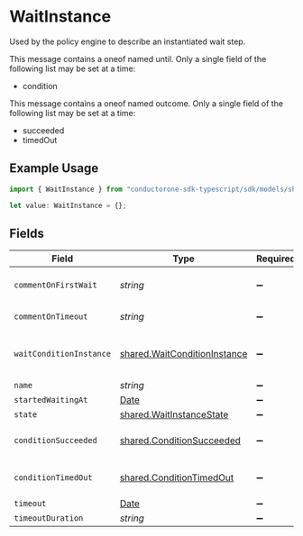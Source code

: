 # WaitInstance

Used by the policy engine to describe an instantiated wait step.

This message contains a oneof named until. Only a single field of the following list may be set at a time:
  - condition


This message contains a oneof named outcome. Only a single field of the following list may be set at a time:
  - succeeded
  - timedOut


## Example Usage

```typescript
import { WaitInstance } from "conductorone-sdk-typescript/sdk/models/shared";

let value: WaitInstance = {};
```

## Fields

| Field                                                                                         | Type                                                                                          | Required                                                                                      | Description                                                                                   |
| --------------------------------------------------------------------------------------------- | --------------------------------------------------------------------------------------------- | --------------------------------------------------------------------------------------------- | --------------------------------------------------------------------------------------------- |
| `commentOnFirstWait`                                                                          | *string*                                                                                      | :heavy_minus_sign:                                                                            | The comment to post on first failed check.                                                    |
| `commentOnTimeout`                                                                            | *string*                                                                                      | :heavy_minus_sign:                                                                            | The comment to post if we timeout.                                                            |
| `waitConditionInstance`                                                                       | [shared.WaitConditionInstance](../../../sdk/models/shared/waitconditioninstance.md)           | :heavy_minus_sign:                                                                            | Used by the policy engine to describe an instantiated condition to wait on.                   |
| `name`                                                                                        | *string*                                                                                      | :heavy_minus_sign:                                                                            | The name field.                                                                               |
| `startedWaitingAt`                                                                            | [Date](https://developer.mozilla.org/en-US/docs/Web/JavaScript/Reference/Global_Objects/Date) | :heavy_minus_sign:                                                                            | N/A                                                                                           |
| `state`                                                                                       | [shared.WaitInstanceState](../../../sdk/models/shared/waitinstancestate.md)                   | :heavy_minus_sign:                                                                            | The state field.                                                                              |
| `conditionSucceeded`                                                                          | [shared.ConditionSucceeded](../../../sdk/models/shared/conditionsucceeded.md)                 | :heavy_minus_sign:                                                                            | The ConditionSucceeded message.                                                               |
| `conditionTimedOut`                                                                           | [shared.ConditionTimedOut](../../../sdk/models/shared/conditiontimedout.md)                   | :heavy_minus_sign:                                                                            | The ConditionTimedOut message.                                                                |
| `timeout`                                                                                     | [Date](https://developer.mozilla.org/en-US/docs/Web/JavaScript/Reference/Global_Objects/Date) | :heavy_minus_sign:                                                                            | N/A                                                                                           |
| `timeoutDuration`                                                                             | *string*                                                                                      | :heavy_minus_sign:                                                                            | N/A                                                                                           |